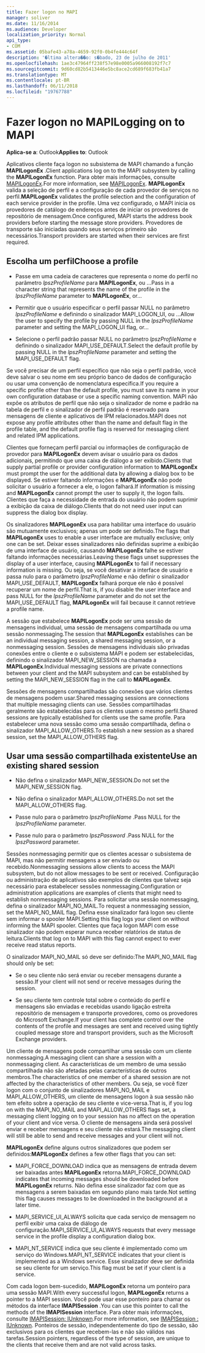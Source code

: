 ```yaml
---
title: Fazer logon no MAPI
manager: soliver
ms.date: 11/16/2014
ms.audience: Developer
localization_priority: Normal
api_type:
- COM
ms.assetid: 05bafe43-a78a-4659-92f0-0b4fe444c64f
description: '�ltima altera��o: s�bado, 23 de julho de 2011'
ms.openlocfilehash: 1ae3c47964ff238f57e98e0005a966008192f7c7
ms.sourcegitcommit: 9d60cd82b5413446e5bc8ace2cd689f683fb41a7
ms.translationtype: MT
ms.contentlocale: pt-BR
ms.lasthandoff: 06/11/2018
ms.locfileid: "19767788"
---
```

# <a name="logging-on-to-mapi"></a><span data-ttu-id="9e344-103">Fazer logon no MAPI</span><span class="sxs-lookup"><span data-stu-id="9e344-103">Logging on to MAPI</span></span>
 
<span data-ttu-id="9e344-104">**Aplica-se a**: Outlook</span><span class="sxs-lookup"><span data-stu-id="9e344-104">**Applies to**: Outlook</span></span> 
  
<span data-ttu-id="9e344-105">Aplicativos cliente faça logon no subsistema de MAPI chamando a função **MAPILogonEx** .</span><span class="sxs-lookup"><span data-stu-id="9e344-105">Client applications log on to the MAPI subsystem by calling the **MAPILogonEx** function.</span></span> <span data-ttu-id="9e344-106">Para obter mais informações, consulte [MAPILogonEx](mapilogonex.md).</span><span class="sxs-lookup"><span data-stu-id="9e344-106">For more information, see [MAPILogonEx](mapilogonex.md).</span></span> <span data-ttu-id="9e344-107">**MAPILogonEx** valida a seleção de perfil e a configuração de cada provedor de serviços no perfil.</span><span class="sxs-lookup"><span data-stu-id="9e344-107">**MAPILogonEx** validates the profile selection and the configuration of each service provider in the profile.</span></span> <span data-ttu-id="9e344-108">Uma vez configurado, o MAPI inicia os provedores de catálogo de endereços antes de iniciar os provedores de repositório de mensagem.</span><span class="sxs-lookup"><span data-stu-id="9e344-108">Once configured, MAPI starts the address book providers before starting the message store providers.</span></span> <span data-ttu-id="9e344-109">Provedores de transporte são iniciadas quando seus serviços primeiro são necessários.</span><span class="sxs-lookup"><span data-stu-id="9e344-109">Transport providers are started when their services are first required.</span></span> 
  
## <a name="choose-a-profile"></a><span data-ttu-id="9e344-110">Escolha um perfil</span><span class="sxs-lookup"><span data-stu-id="9e344-110">Choose a profile</span></span>
  
- <span data-ttu-id="9e344-111">Passe em uma cadeia de caracteres que representa o nome do perfil no parâmetro _lpszProfileName_ para **MAPILogonEx**, ou …</span><span class="sxs-lookup"><span data-stu-id="9e344-111">Pass in a character string that represents the name of the profile in the  _lpszProfileName_ parameter to **MAPILogonEx**, or...</span></span>
    
- <span data-ttu-id="9e344-112">Permitir que o usuário especificar o perfil passar NULL no parâmetro _lpszProfileName_ e definindo o sinalizador MAPI_LOGON_UI, ou …</span><span class="sxs-lookup"><span data-stu-id="9e344-112">Allow the user to specify the profile by passing NULL in the  _lpszProfileName_ parameter and setting the MAPI_LOGON_UI flag, or...</span></span> 

- <span data-ttu-id="9e344-113">Selecione o perfil padrão passar NULL no parâmetro _lpszProfileName_ e definindo o sinalizador MAPI_USE_DEFAULT.</span><span class="sxs-lookup"><span data-stu-id="9e344-113">Select the default profile by passing NULL in the  _lpszProfileName_ parameter and setting the MAPI_USE_DEFAULT flag.</span></span> 
    
<span data-ttu-id="9e344-114">Se você precisar de um perfil específico que não seja o perfil padrão, você deve salvar o seu nome em seu próprio banco de dados de configuração ou usar uma convenção de nomenclatura específica.</span><span class="sxs-lookup"><span data-stu-id="9e344-114">If you require a specific profile other than the default profile, you must save its name in your own configuration database or use a specific naming convention.</span></span> <span data-ttu-id="9e344-115">MAPI não expõe os atributos de perfil que não seja o sinalizador de nome e padrão na tabela de perfil e o sinalizador de perfil padrão é reservado para mensagens de cliente e aplicativos de IPM relacionados.</span><span class="sxs-lookup"><span data-stu-id="9e344-115">MAPI does not expose any profile attributes other than the name and default flag in the profile table, and the default profile flag is reserved for messaging client and related IPM applications.</span></span>
  
<span data-ttu-id="9e344-116">Clientes que forneçam perfil parcial ou informações de configuração de provedor para **MAPILogonEx** devem avisar o usuário para os dados adicionais, permitindo que uma caixa de diálogo a ser exibido.</span><span class="sxs-lookup"><span data-stu-id="9e344-116">Clients that supply partial profile or provider configuration information to **MAPILogonEx** must prompt the user for the additional data by allowing a dialog box to be displayed.</span></span> <span data-ttu-id="9e344-117">Se estiver faltando informações e **MAPILogonEx** não pode solicitar o usuário a fornecer a ele, o logon falhará.</span><span class="sxs-lookup"><span data-stu-id="9e344-117">If information is missing and **MAPILogonEx** cannot prompt the user to supply it, the logon fails.</span></span> <span data-ttu-id="9e344-118">Clientes que faça a necessidade de entrada do usuário não podem suprimir a exibição da caixa de diálogo.</span><span class="sxs-lookup"><span data-stu-id="9e344-118">Clients that do not need user input can suppress the dialog box display.</span></span> 
  
<span data-ttu-id="9e344-119">Os sinalizadores **MAPILogonEx** usa para habilitar uma interface do usuário são mutuamente exclusivos; apenas um pode ser definido.</span><span class="sxs-lookup"><span data-stu-id="9e344-119">The flags that **MAPILogonEx** uses to enable a user interface are mutually exclusive; only one can be set.</span></span> <span data-ttu-id="9e344-120">Deixar esses sinalizadores não definidas suprime a exibição de uma interface de usuário, causando **MAPILogonEx** falhe se estiver faltando informações necessárias.</span><span class="sxs-lookup"><span data-stu-id="9e344-120">Leaving these flags unset suppresses the display of a user interface, causing **MAPILogonEx** to fail if necessary information is missing.</span></span> <span data-ttu-id="9e344-121">Ou seja, se você desativar a interface de usuário e passa nulo para o parâmetro _lpszProfileName_ e não definir o sinalizador MAPI_USE_DEFAULT, **MAPILogonEx** falhará porque ele não é possível recuperar um nome de perfil.</span><span class="sxs-lookup"><span data-stu-id="9e344-121">That is, if you disable the user interface and pass NULL for the  _lpszProfileName_ parameter and do not set the MAPI_USE_DEFAULT flag, **MAPILogonEx** will fail because it cannot retrieve a profile name.</span></span> 
  
<span data-ttu-id="9e344-122">A sessão que estabelece **MAPILogonEx** pode ser uma sessão de mensagens individual, uma sessão de mensagens compartilhada ou uma sessão nonmessaging.</span><span class="sxs-lookup"><span data-stu-id="9e344-122">The session that **MAPILogonEx** establishes can be an individual messaging session, a shared messaging session, or a nonmessaging session.</span></span> <span data-ttu-id="9e344-123">Sessões de mensagens individuais são privadas conexões entre o cliente e o subsistema MAPI e podem ser estabelecidas, definindo o sinalizador MAPI_NEW_SESSION na chamada a **MAPILogonEx**.</span><span class="sxs-lookup"><span data-stu-id="9e344-123">Individual messaging sessions are private connections between your client and the MAPI subsystem and can be established by setting the MAPI_NEW_SESSION flag in the call to **MAPILogonEx**.</span></span>
  
<span data-ttu-id="9e344-124">Sessões de mensagens compartilhadas são conexões que vários clientes de mensagens podem usar.</span><span class="sxs-lookup"><span data-stu-id="9e344-124">Shared messaging sessions are connections that multiple messaging clients can use.</span></span> <span data-ttu-id="9e344-125">Sessões compartilhadas geralmente são estabelecidas para os clientes usam o mesmo perfil.</span><span class="sxs-lookup"><span data-stu-id="9e344-125">Shared sessions are typically established for clients use the same profile.</span></span> <span data-ttu-id="9e344-126">Para estabelecer uma nova sessão como uma sessão compartilhada, defina o sinalizador MAPI_ALLOW_OTHERS.</span><span class="sxs-lookup"><span data-stu-id="9e344-126">To establish a new session as a shared session, set the MAPI_ALLOW_OTHERS flag.</span></span> 
  
## <a name="use-an-existing-shared-session"></a><span data-ttu-id="9e344-127">Usar uma sessão compartilhada existente</span><span class="sxs-lookup"><span data-stu-id="9e344-127">Use an existing shared session</span></span>
  
- <span data-ttu-id="9e344-128">Não defina o sinalizador MAPI_NEW_SESSION.</span><span class="sxs-lookup"><span data-stu-id="9e344-128">Do not set the MAPI_NEW_SESSION flag.</span></span>
    
- <span data-ttu-id="9e344-129">Não defina o sinalizador MAPI_ALLOW_OTHERS.</span><span class="sxs-lookup"><span data-stu-id="9e344-129">Do not set the MAPI_ALLOW_OTHERS flag.</span></span>
    
- <span data-ttu-id="9e344-130">Passe nulo para o parâmetro _lpszProfileName_ .</span><span class="sxs-lookup"><span data-stu-id="9e344-130">Pass NULL for the  _lpszProfileName_ parameter.</span></span> 
    
- <span data-ttu-id="9e344-131">Passe nulo para o parâmetro _lpszPassword_ .</span><span class="sxs-lookup"><span data-stu-id="9e344-131">Pass NULL for the  _lpszPassword_ parameter.</span></span> 
    
<span data-ttu-id="9e344-132">Sessões nonmessaging permitir que os clientes acessar o subsistema de MAPI, mas não permitir mensagens a ser enviado ou recebido.</span><span class="sxs-lookup"><span data-stu-id="9e344-132">Nonmessaging sessions allow clients to access the MAPI subsystem, but do not allow messages to be sent or received.</span></span> <span data-ttu-id="9e344-133">Configuração ou administração de aplicativos são exemplos de clientes que talvez seja necessário para estabelecer sessões nonmessaging.</span><span class="sxs-lookup"><span data-stu-id="9e344-133">Configuration or administration applications are examples of clients that might need to establish nonmessaging sessions.</span></span> <span data-ttu-id="9e344-134">Para solicitar uma sessão nonmessaging, defina o sinalizador MAPI_NO_MAIL.</span><span class="sxs-lookup"><span data-stu-id="9e344-134">To request a nonmessaging session, set the MAPI_NO_MAIL flag.</span></span> <span data-ttu-id="9e344-135">Defina esse sinalizador fará logon seu cliente sem informar o spooler MAPI.</span><span class="sxs-lookup"><span data-stu-id="9e344-135">Setting this flag logs your client on without informing the MAPI spooler.</span></span> <span data-ttu-id="9e344-136">Clientes que faça logon MAPI com esse sinalizador não podem esperar nunca receber relatórios de status de leitura.</span><span class="sxs-lookup"><span data-stu-id="9e344-136">Clients that log on to MAPI with this flag cannot expect to ever receive read status reports.</span></span>
  
<span data-ttu-id="9e344-137">O sinalizador MAPI_NO_MAIL só deve ser definido:</span><span class="sxs-lookup"><span data-stu-id="9e344-137">The MAPI_NO_MAIL flag should only be set:</span></span>
  
- <span data-ttu-id="9e344-138">Se o seu cliente não será enviar ou receber mensagens durante a sessão.</span><span class="sxs-lookup"><span data-stu-id="9e344-138">If your client will not send or receive messages during the session.</span></span>
    
- <span data-ttu-id="9e344-139">Se seu cliente tem controle total sobre o conteúdo do perfil e mensagens são enviadas e recebidas usando ligação estreita repositório de mensagem e transporte provedores, como os provedores do Microsoft Exchange.</span><span class="sxs-lookup"><span data-stu-id="9e344-139">If your client has complete control over the contents of the profile and messages are sent and received using tightly coupled message store and transport providers, such as the Microsoft Exchange providers.</span></span>
    
<span data-ttu-id="9e344-140">Um cliente de mensagens pode compartilhar uma sessão com um cliente nonmessaging.</span><span class="sxs-lookup"><span data-stu-id="9e344-140">A messaging client can share a session with a nonmessaging client.</span></span> <span data-ttu-id="9e344-141">As características de um membro de uma sessão compartilhada não são afetadas pelas características de outros membros.</span><span class="sxs-lookup"><span data-stu-id="9e344-141">The characteristics of one member of a shared session are not affected by the characteristics of other members.</span></span> <span data-ttu-id="9e344-142">Ou seja, se você fizer logon com o conjunto de sinalizadores MAPI_NO_MAIL e MAPI_ALLOW_OTHERS, um cliente de mensagens logon à sua sessão não tem efeito sobre a operação de seu cliente e vice-versa.</span><span class="sxs-lookup"><span data-stu-id="9e344-142">That is, if you log on with the MAPI_NO_MAIL and MAPI_ALLOW_OTHERS flags set, a messaging client logging on to your session has no affect on the operation of your client and vice versa.</span></span> <span data-ttu-id="9e344-143">O cliente de mensagens ainda será possível enviar e receber mensagens e seu cliente não estará.</span><span class="sxs-lookup"><span data-stu-id="9e344-143">The messaging client will still be able to send and receive messages and your client will not.</span></span>
  
<span data-ttu-id="9e344-144">**MAPILogonEx** define alguns outros sinalizadores que podem ser definidos:</span><span class="sxs-lookup"><span data-stu-id="9e344-144">**MAPILogonEx** defines a few other flags that you can set:</span></span> 
  
- <span data-ttu-id="9e344-145">MAPI_FORCE_DOWNLOAD indica que as mensagens de entrada devem ser baixadas antes **MAPILogonEx** retorna.</span><span class="sxs-lookup"><span data-stu-id="9e344-145">MAPI_FORCE_DOWNLOAD indicates that incoming messages should be downloaded before **MAPILogonEx** returns.</span></span> <span data-ttu-id="9e344-146">Não defina esse sinalizador faz com que as mensagens a serem baixadas em segundo plano mais tarde.</span><span class="sxs-lookup"><span data-stu-id="9e344-146">Not setting this flag causes messages to be downloaded in the background at a later time.</span></span> 
    
- <span data-ttu-id="9e344-147">MAPI_SERVICE_UI_ALWAYS solicita que cada serviço de mensagem no perfil exibir uma caixa de diálogo de configuração.</span><span class="sxs-lookup"><span data-stu-id="9e344-147">MAPI_SERVICE_UI_ALWAYS requests that every message service in the profile display a configuration dialog box.</span></span>
    
- <span data-ttu-id="9e344-148">MAPI_NT_SERVICE indica que seu cliente é implementado como um serviço do Windows.</span><span class="sxs-lookup"><span data-stu-id="9e344-148">MAPI_NT_SERVICE indicates that your client is implemented as a Windows service.</span></span> <span data-ttu-id="9e344-149">Esse sinalizador deve ser definida se seu cliente for um serviço.</span><span class="sxs-lookup"><span data-stu-id="9e344-149">This flag must be set if your client is a service.</span></span>
    
<span data-ttu-id="9e344-150">Com cada logon bem-sucedido, **MAPILogonEx** retorna um ponteiro para uma sessão MAPI.</span><span class="sxs-lookup"><span data-stu-id="9e344-150">With every successful logon, **MAPILogonEx** returns a pointer to a MAPI session.</span></span> <span data-ttu-id="9e344-151">Você pode usar esse ponteiro para chamar os métodos da interface **IMAPISession** .</span><span class="sxs-lookup"><span data-stu-id="9e344-151">You can use this pointer to call the methods of the **IMAPISession** interface.</span></span> <span data-ttu-id="9e344-152">Para obter mais informações, consulte [IMAPISession: IUnknown](imapisessioniunknown.md).</span><span class="sxs-lookup"><span data-stu-id="9e344-152">For more information, see [IMAPISession : IUnknown](imapisessioniunknown.md).</span></span> <span data-ttu-id="9e344-153">Ponteiros de sessão, independentemente do tipo de sessão, são exclusivos para os clientes que recebem-las e não são válidos nas tarefas.</span><span class="sxs-lookup"><span data-stu-id="9e344-153">Session pointers, regardless of the type of session, are unique to the clients that receive them and are not valid across tasks.</span></span>
  

